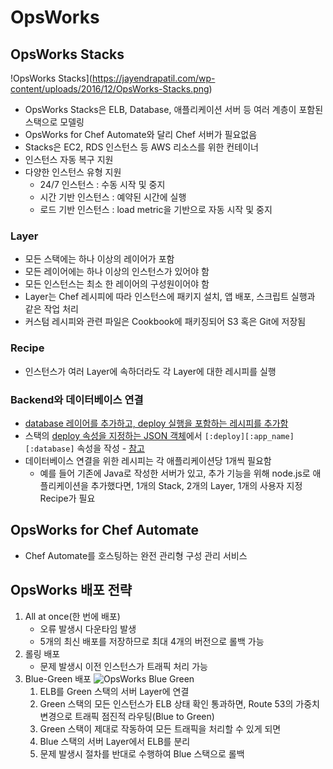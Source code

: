 # OpsWorks

## OpsWorks Stacks
!OpsWorks Stacks](https://jayendrapatil.com/wp-content/uploads/2016/12/OpsWorks-Stacks.png)
- OpsWorks Stacks은 ELB, Database, 애플리케이션 서버 등 여러 계층이 포함된 스택으로 모델링
- OpsWorks for Chef Automate와 달리 Chef 서버가 필요없음
- Stacks은 EC2, RDS 인스턴스 등 AWS 리소스를 위한 컨테이너
- 인스턴스 자동 복구 지원
- 다양한 인스턴스 유형 지원
    - 24/7 인스턴스 : 수동 시작 및 중지
    - 시간 기반 인스턴스 : 예약된 시간에 실행
    - 로드 기반 인스턴스 : load metric을 기반으로 자동 시작 및 중지

### Layer
- 모든 스택에는 하나 이상의 레이어가 포함
- 모든 레이어에는 하나 이상의 인스턴스가 있어야 함
- 모든 인스턴스는 최소 한 레이어의 구성원이어야 함
- Layer는 Chef 레시피에 따라 인스턴스에 패키지 설치, 앱 배포, 스크립트 실행과 같은 작업 처리
- 커스텀 레시피와 관련 파일은 Cookbook에 패키징되어 S3 혹은 Git에 저장됨

### Recipe
- 인스턴스가 여러 Layer에 속하더라도 각 Layer에 대한 레시피를 실행

### Backend와 데이터베이스 연결
- [database 레이어를 추가하고, deploy 실행을 포함하는 레시피를 추가함](https://docs.aws.amazon.com/ko_kr/opsworks/latest/userguide/customizing-rds.html)
- 스택의 [deploy 속성을 지정하는 JSON 객체](https://docs.aws.amazon.com/ko_kr/opsworks/latest/userguide/workingcookbook-json.html#workingcookbook-json-deploy)에서 `[:deploy][:app_name][:database]` 속성을 작성 - [참고](https://docs.aws.amazon.com/ko_kr/opsworks/latest/userguide/customizing-rds-setup.html)
- 데이터베이스 연결을 위한 레시피는 각 애플리케이션당 1개씩 필요함
    - 예를 들어 기존에 Java로 작성한 서버가 있고, 추가 기능을 위해 node.js로 애플리케이션을 추가했다면, 1개의 Stack, 2개의 Layer, 1개의 사용자 지정 Recipe가 필요

## OpsWorks for Chef Automate
- Chef Automate를 호스팅하는 완전 관리형 구성 관리 서비스

## OpsWorks 배포 전략
1. All at once(한 번에 배포)
    - 오류 발생시 다운타임 발생
    - 5개의 최신 배포를 저장하므로 최대 4개의 버전으로 롤백 가능
2. 롤링 배포
    - 문제 발생시 이전 인스턴스가 트래픽 처리 가능
3. Blue-Green 배포
    ![OpsWorks Blue Green](https://jayendrapatil.com/wp-content/uploads/2019/03/OpsWorks-Blue-Green-Deployment.png)
    1. ELB를 Green 스택의 서버 Layer에 연결
    2. Green 스택의 모든 인스턴스가 ELB 상태 확인 통과하면, Route 53의 가중치 변경으로 트래픽 점진적 라우팅(Blue to Green)
    3. Green 스택이 제대로 작동하여 모든 트래픽을 처리할 수 있게 되면
    4. Blue 스택의 서버 Layer에서 ELB를 분리
    5. 문제 발생시 절차를 반대로 수행하여 Blue 스택으로 롤백
